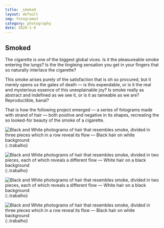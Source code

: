 ```yaml
---
title: _smoked
layout: default
img: fotograma3
category: photography
date: 2020-1-9
---
```


## Smoked

The cigarette is one of the biggest global vices. Is it the pleasureable smoke entering the lungs? Is the the tingleing sensation you get in your fingers that so naturally interlace the cigarette?

This smoke arises purely of the satisfaction that is oh so procured, but it merely opens us the gates of death — is this expendable, or is it the real and mysterious essence of this unexplainable joy? Is smoke really as abstract and indefined as we see it, or is it as tameable as we are? Reproductible, banal?

That is how the following project emerged — a series of fotograms made with strand of hair — both positive and negative in its shapes, recreating the so looked-for beauty of the smoke of a cigarette.


![Black and White photograms of hair that resembles smoke, divided in three pieces which in a row reveal its flow — Black hair on white background]({{site.baseurl}}/assets/images/fotograma3.png "Dark"){:.trabalho}

![Black and White photograms of hair that resembles smoke, divided in two pieces, each of which reveals a different flow — White hair on a black background]({{site.baseurl}}/assets/images/fotograma2.png "Smokes"){:.trabalho}

![Black and White photograms of hair that resembles smoke, divided in two pieces, each of which reveals a different flow — White hair on a black background]({{site.baseurl}}/assets/images/fotograma1.png "Smokes point one"){:.trabalho}

![Black and White photograms of hair that resembles smoke, divided in three pieces which in a row reveal its flow — Black hair on white background]({{site.baseurl}}/assets/images/fotograma4.png "Together yet apart"){:.trabalho}
